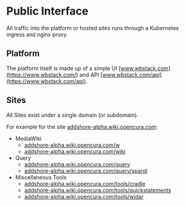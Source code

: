 # Public Interface

All traffic into the platform or hosted sites runs through a Kubernetes ingress and nginx proxy.

## Platform

The platform itself is made up of a simple UI [www.wbstack.com](https://www.wbstack.com/) and API [www.wbstack.com/api](https://www.wbstack.com/api).

## Sites

All Sites exist under a single domain (or subdomain).

For example for the site [addshore-alpha.wiki.opencura.com](https://addshore-alpha.wiki.opencura.com):

- MediaWiki
  - [addshore-alpha.wiki.opencura.com/w](https://addshore-alpha.wiki.opencura.com/w)
  - [addshore-alpha.wiki.opencura.com/wiki](https://addshore-alpha.wiki.opencura.com/wiki)
- Query
  - [addshore-alpha.wiki.opencura.com/query](https://addshore-alpha.wiki.opencura.com/query)
  - [addshore-alpha.wiki.opencura.com/query/sparql](https://addshore-alpha.wiki.opencura.com/query/sparql)
- Miscellaneous Tools
  - [addshore-alpha.wiki.opencura.com/tools/cradle](https://addshore-alpha.wiki.opencura.com/tools/cradle)
  - [addshore-alpha.wiki.opencura.com/tools/quickstatements](https://addshore-alpha.wiki.opencura.com/tools/quickstatements)
  - [addshore-alpha.wiki.opencura.com/tools/widar](https://addshore-alpha.wiki.opencura.com/tools/widar)